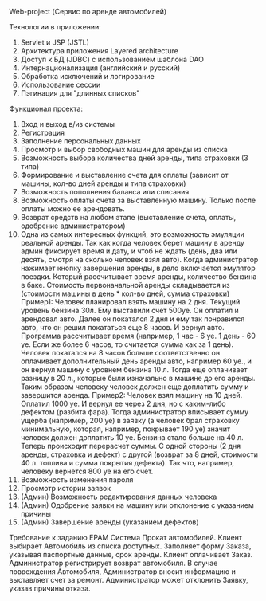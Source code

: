 Web-project (Сервис по аренде автомобилей)

Технологии в приложении:
1. Servlet и JSP (JSTL)
2. Архитектура приложения Layered architecture
3. Доступ к БД (JDBC) с использованием шаблона DAO
4. Интернационализация (английский и русский)
5. Обработка исключений и логирование
6. Использование сессии
7. Пэгинация для "длинных списков"

Функционал проекта:
1. Вход и выход в/из системы
2. Регистрация
3. Заполнение персональных данных
4. Просмотр и выбор свободных машин для аренды из списка
5. Возможность выбора количества дней аренды, типа страховки (3 типа)
6. Формирование и выставление счета для оплаты (зависит от машины, кол-во дней аренды и типа страховки)
7. Возможность пополнения баланса или списания
8. Возможность оплаты счета за выставленную машину. Только после оплаты можно ее арендовать.
9. Возврат средств на любом этапе (выставление счета, оплаты, одобрение администратором)
10. Одна из самых интересных функций, это возможность эмуляции реальной аренды. Так как когда человек берет машину в аренду админ фиксирует время и дату, и чтоб не ждать (день, два или десять, смотря на сколько человек взял авто). Когда администратор нажимает кнопку завершения аренды, в дело включается эмулятор поездки. Который рассчитывает время аренды, количество бензина в баке. 
Стоимость первоначальной аренды складывается из (стоимости машины в день * кол-во дней, сумма страховки)
Пример1: Человек планировал взять машину на 2 дня. Текущий уровень бензина 30л. Ему выставили счет 500уе. Он оплатил и арендовал авто. Далее он покатался 2 дня и ему так понравился авто, что он решил покататься еще 8 часов. И вернул авто. Программа рассчитывает время (например, 1 час - 6 уе. 1 день - 60 уе. Если же более 6 часов, то считается сумма как за 1 день). Человек покатался на 8 часов больше соответственно он оплачивает дополнительный день аренды авто, например 60 уе., и он вернул машину с уровнем бензина 10 л. Тогда еще оплачивает разницу в 20 л., которые были изначально в машине до его аренды. Таким образом человеку человек должен еще доплатить сумму и завершится аренда.
Пример2: Человек взял машину на 10 дней. Оплатил 1000 уе. И вернул ее через 2 дня, но с каким-либо дефектом (разбита фара). Тогда администратор вписывает сумму ущерба (например, 200 уе) в заявку (а человек брал страховку минимальную, которая, например, покрывает 190 уе) значит человек должен доплатить 10 уе. Бензина стало больше на 40 л. Теперь происходит перерасчет суммы. С одной стороны (2 дня аренды, страховка и дефект) с другой (возврат за 8 дней, стоимости 40 л. топлива и сумма покрытия дефекта). Так что, например, человеку вернется 800 уе на его счет.
11. Возможность изменения пароля
12. Просмотр истории заявок
13. (Админ) Возможность редактирования данных человека
14. (Админ) Одобрение заявки на машину или отклонение с указанием причины
15. (Админ) Завершение аренды (указанием дефектов)

Требование к заданию EPAM
Система Прокат автомобилей. Клиент выбирает Автомобиль из списка доступных. Заполняет форму Заказа, указывая паспортные данные, срок аренды. Клиент оплачивает Заказ. Администратор регистрирует возврат автомобиля. В случае повреждения Автомобиля, Администратор вносит информацию и выставляет счет за ремонт.
Администратор может отклонить Заявку, указав причины отказа.
